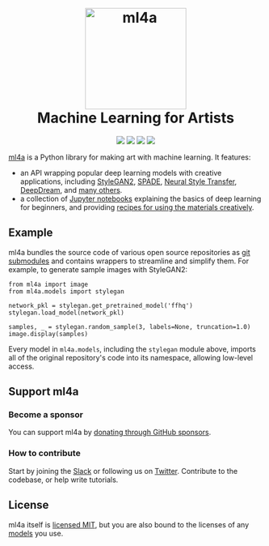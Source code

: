 <h1 align="center">
  <br>
  <a href="https://ml4a.net/"><img src="https://pbs.twimg.com/profile_images/717391151041540096/K3Z09zCg_400x400.jpg" alt="ml4a" width="200"></a>
  <br>
  Machine Learning for Artists
  <br>
</h1>
<div align="center">
    <a href="https://ml-4a.slack.com/"><img src="https://img.shields.io/badge/chat-on%20slack-7A5979.svg" /></a> 
    <a href="https://mybinder.org/v2/gh/ml4a/ml4a/ml4a.net"><img src="https://mybinder.org/badge.svg" /></a> 
    <a href="http://colab.research.google.com/github/ml4a/ml4a/blob/ml4a.net"><img src="https://colab.research.google.com/assets/colab-badge.svg" /></a>
    <a href="https://twitter.com/ml4a_"><img src="https://img.shields.io/twitter/follow/ml4a_?label=Follow&style=social"></a>
</div>

[ml4a](https://ml4a.net) is a Python library for making art with machine learning. It features:

* an API wrapping popular deep learning models with creative applications, including [StyleGAN2](https://github.com/NVLabs/stylegan2/), [SPADE](https://github.com/NVlabs/SPADE), [Neural Style Transfer](https://github.com/genekogan/neural_style), [DeepDream](https://github.com/genekogan/deepdream), and [many others](https://github.com/ml4a/ml4a/tree/master/ml4a/models/submodules).
* a collection of [Jupyter notebooks](https://github.com/ml4a/ml4a-guides/tree/ml4a.net/examples) explaining the basics of deep learning for beginners, and providing [recipes for using the materials creatively](https://github.com/ml4a/ml4a-guides/tree/ml4a.net/examples/models).

## Example

ml4a bundles the source code of various open source repositories as [git submodules](https://github.com/ml4a/ml4a-guides/tree/ml4a.net/ml4a/models/submodules) and contains wrappers to streamline and simplify them. For example, to generate sample images with StyleGAN2:

```
from ml4a import image
from ml4a.models import stylegan

network_pkl = stylegan.get_pretrained_model('ffhq')
stylegan.load_model(network_pkl)

samples, _ = stylegan.random_sample(3, labels=None, truncation=1.0)
image.display(samples)
```

Every model in `ml4a.models`, including the `stylegan` module above, imports all of the original repository's code into its namespace, allowing low-level access.

## Support ml4a

### Become a sponsor

You can support ml4a by [donating through GitHub sponsors](https://github.com/sponsors/ml4a/). 

### How to contribute

Start by joining the [Slack](https://join.slack.com/t/ml-4a/shared_invite/enQtNjA4MjgzODk1MjA3LTlhYjQ5NWQ2OTNlODZiMDRjZTFmNDZiYjlmZWYwNGM0YjIxNjE3Yjc0NWVjMmVlZjNmZDhmYTkzZjk0ZTg1ZGM%3E) or following us on [Twitter](https://www.twitter.com/ml4a_). Contribute to the codebase, or help write tutorials.


## License

ml4a itself is [licensed MIT](https://github.com/ml4a/ml4a/blob/master/LICENSE), but you are also bound to the licenses of any [models](https://github.com/ml4a/ml4a/tree/master/ml4a/models/submodules) you use.
